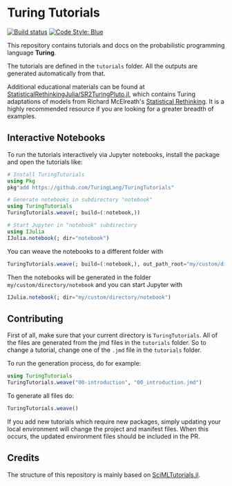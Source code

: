 # Turing Tutorials

[![Build status](https://badge.buildkite.com/ffe577bc0ee60b5514a50dbe464a7abb9f2a02c0f35be8ca43.svg?branch=master)](https://buildkite.com/julialang/turingtutorials/builds?branch=master)
[![Code Style: Blue](https://img.shields.io/badge/code%20style-blue-4495d1.svg)](https://github.com/invenia/BlueStyle)

This repository contains tutorials and docs on the probabilistic programming language **Turing**.

The tutorials are defined in the `tutorials` folder.
All the outputs are generated automatically from that.

Additional educational materials can be found at [StatisticalRethinkingJulia/SR2TuringPluto.jl](https://github.com/StatisticalRethinkingJulia/SR2TuringPluto.jl), which contains Turing adaptations of models from Richard McElreath's [Statistical Rethinking](https://xcelab.net/rm/statistical-rethinking/).
It is a highly recommended resource if you are looking for a greater breadth of examples.

## Interactive Notebooks

To run the tutorials interactively via Jupyter notebooks, install the package and open the tutorials like:

```julia
# Install TuringTutorials
using Pkg
pkg"add https://github.com/TuringLang/TuringTutorials"

# Generate notebooks in subdirectory "notebook"
using TuringTutorials
TuringTutorials.weave(; build=(:notebook,))

# Start Jupyter in "notebook" subdirectory
using IJulia
IJulia.notebook(; dir="notebook")
```

You can weave the notebooks to a different folder with

```julia
TuringTutorials.weave(; build=(:notebook,), out_path_root="my/custom/directory")
```

Then the notebooks will be generated in the folder `my/custom/directory/notebook` and you can start Jupyter with

```julia
IJulia.notebook(; dir="my/custom/directory/notebook")
```

## Contributing

First of all, make sure that your current directory is `TuringTutorials`.
All of the files are generated from the jmd files in the `tutorials` folder.
So to change a tutorial, change one of the `.jmd` file in the `tutorials` folder.

To run the generation process, do for example:

```julia
using TuringTutorials
TuringTutorials.weave("00-introduction", "00_introduction.jmd")
```

To generate all files do:

```julia
TuringTutorials.weave()
```

If you add new tutorials which require new packages, simply updating your local environment will change the project and manifest files.
When this occurs, the updated environment files should be included in the PR.

## Credits

The structure of this repository is mainly based on [SciMLTutorials.jl](https://github.com/SciML/SciMLTutorials.jl).

